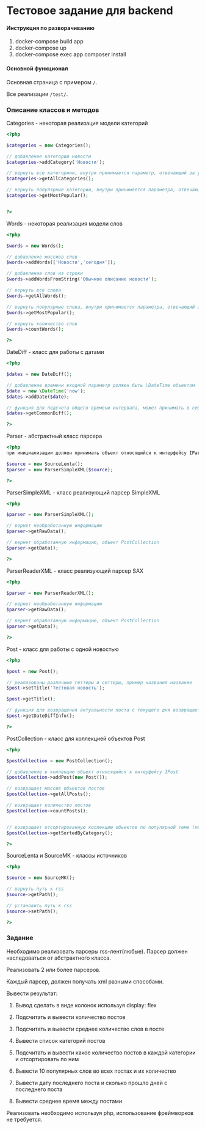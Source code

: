 
# Тестовое задание для backend

#### Инструкция по разворачиванию
1. docker-compose build app
2. docker-compose up
3. docker-compose exec app composer install

#### Основной функционал
Основная страница с примером `/`.

Все реализации `/test/`.

### Описание классов и методов
Categories - некоторая реализация модели категорий
```php
<?php

$categories = new Categories();

// добавление категории новости
$categories->addCategory('Новости');

// вернуть все категориии, внутри принимается параметр, отвечающий за уникальность списка регулируется значениями true/false, по умолчанию true - вернет уникальный список категорий
$categories->getAllCategories();

// вернуть популярные категории, внутри принимается параметра, отвечающий за количество для вывода, по умолчанию false - что обозначает вывести все
$categories->getMostPopular();


?>
```
Words - некоторая реализация модели слов

```php
<?php

$words = new Words();

// добавление массива слов
$words->addWords(['Новости','сегодня']);

// добавление слов из строки
$words->addWordsFromString('Обычное описание новости');

// вернуть все слова
$words->getAllWords();

// вернуть популярные слова, внутри принимается параметра, отвечающий за количество для вывода, по умолчанию 5 
$words->getMostPopular();

// вернуть количество слов 
$words->countWords();

?>
```

DateDiff - класс для работы с датами


```php
<?php

$dates = new DateDiff();

// добавление времени входной параметр должен быть \DateTime объектом
$date = new \DateTime('now');
$dates->addDate($date);

// функция для подсчета общего времени интервала, может принимать в себя два параметра первый отвечает за выборку дат массив из объектов \DateTime, по умолчанию false - считает общее количество интервала добавленных дат в объект, второй параметр является маской для вывода по умолчанию "%H:%I:%S". 
$dates->getCommonDiff();

?>
```
Parser - абстрактный класс парсера

```php
<?php
при инициализации должен принимать объект относящийся к интерфейсу IParserSource

$source = new SourceLenta();
$parser = new ParserSimpleXML($source);

?>
```


ParserSimpleXML - класс реализующий парсер SimpleXML

```php
<?php

$parser = new ParserSimpleXML();

// вернет необработанную информацию
$parser->getRawData();

// вернет обработанную информацию, объект PostCollection
$parser->getData();

?>
```

ParserReaderXML - класс реализующий парсер SAX

```php
<?php

$parser = new ParserReaderXML();

// вернет необработанную информацию
$parser->getRawData();

// вернет обработанную информацию, объект PostCollection
$parser->getData();

?>
```

Post - класс для работы с одной новостью

```php
<?php

$post = new Post();

// реализованы различные геттеры и сеттеры, пример названия название 
$post->setTitle('Тестовая новость');

$post->getTitle();

// функция для возвращения актуальности поста с текущего дня возвращает массив ["datePublish" = дата публикации поста, "diff" = количество пройденных дней]
$post->getDateDiffInfo();

?>
```

PostCollection - класс для коллекцией объектов Post

```php
<?php

$postCollection = new PostCollection();

// добавление в коллекцию объект относящийся к интерфейсу IPost  
$postCollection->addPost(new Post());

// возвращает массив объектов постов 
$postCollection->getAllPosts();

// возвращает количество постов 
$postCollection->countPosts();


// возвращает отсортированную коллекцию обьектов по популярной теме (первые более часто упоминающие Categories)
$postCollection->getSortedByCategory();

?>
```
SourceLenta и SourceMK - классы источников

```php
<?php

$source = new SourceMK();

// вернуть путь к rss
$source->getPath();

// установить путь к rss
$source->setPath();

?>
```




### Задание
Необходимо реализовать парсеры rss-лент(любые). Парсер должен наследоваться от абстрактного класса.

Реализовать 2 или более парсеров.

Каждый парсер, должен получать xml разными способами.

Вывести результат:

1. Вывод сделать в виде колонок используя display: flex

2. Подсчитать и вывести количество постов

3. Подсчитать и вывести среднее количество слов в посте

4. Вывести список категорий постов

5. Подсчитать и вывести какое количество постов в каждой категории и отсортировать по ним

6. Вывести 10 популярных слов во всех постах и их количество

7. Вывести дату последнего поста и сколько прошло дней с последнего поста

8. Вывести среднее время между постами

Реализовать необходимо используя php, использование фреймворков не требуется.

